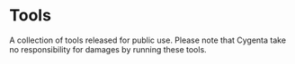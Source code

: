 # Tools
A collection of tools released for public use. Please note that Cygenta take no responsibility for damages by running these tools.


